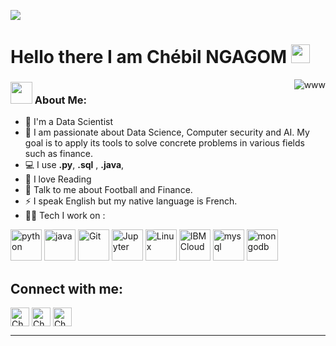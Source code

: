 ![](https://github.com/Yolo237/Resource/blob/main/header_.png)
# Hello there I am Chébil NGAGOM <img src="https://github.com/Yolo237/Resource/blob/main/Hi.gif" width="30" />
<p><img align="right" src="https://github.com/Yolo237/Resource/blob/main/Work.gif" alt="www" /></p>

### <img src="https://github.com/Yolo237/Resource/blob/main/Developer.gif" width="35" /> About Me:
- 🏦 I'm a Data Scientist
- :eyes: I am passionate about Data Science, Computer security and AI. My goal is to apply its tools to solve concrete problems in various fields such as finance.
- 💻 I use  **.py**,  **.sql** , **.java**,
- 📖 I love Reading
- 💬 Talk to me about Football and Finance.
- ⚡ I speak English but my native language is French.
- 🧑‍💻 Tech I work on :

<p align="left">
      <img src="https://www.vectorlogo.zone/logos/python/python-icon.svg" alt="python" width="50" height="50"/>
      <img src="https://www.vectorlogo.zone/logos/java/java-icon.svg" alt="java" width="50" height="50"/> 
      <img src="https://www.vectorlogo.zone/logos/git-scm/git-scm-icon.svg" alt="Git" width="50" height="50"/>
      <img src="https://www.vectorlogo.zone/logos/jupyter/jupyter-icon.svg" alt="Jupyter" width="50" height="50"/>
      <img src="https://www.vectorlogo.zone/logos/linux/linux-icon.svg" alt="Linux" width="50" height="50"/>
      <img src="https://www.vectorlogo.zone/logos/ibm_cloud/ibm_cloud-icon.svg" alt="IBM Cloud" width="50" height="50"/> 
      <img src="https://www.vectorlogo.zone/logos/mysql/mysql-icon.svg" alt="mysql" width="50" height="50"/>
      <img src="https://www.vectorlogo.zone/logos/mongodb/mongodb-icon.svg" alt="mongodb" width="50" height="50"/>
</p>

## Connect with me:
<p align="left">
   <a href="https://twitter.com/yolocmr" target="blank"><img align="center"
      src="https://www.vectorlogo.zone/logos/twitter/twitter-tile.svg"
      alt="Chebil Ngagom" height="30" width="30" /></a>
  <a href="https://www.linkedin.com/in/yolo237/" target="blank"><img align="center"
      src="https://www.vectorlogo.zone/logos/linkedin/linkedin-icon.svg"
      alt="Chebil Ngagom" height="30" width="30" /></a>
  <a href="https://t.me/OPJ_237" target="blank"><img align="center"
      src="https://www.vectorlogo.zone/logos/telegram/telegram-tile.svg"
      alt="Chebil Ngagom" height="30" width="30" /></a>
      
  

</p>


---
